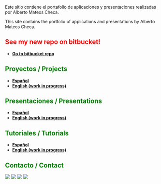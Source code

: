 Este sitio contiene el portafolio de aplicaciones y presentaciones realizadas por Alberto Mateos Checa.

This site contains the portfolio of applications and presentations by Alberto Mateos Checa.

## <font color='red'>See my new repo on bitbucket! </font> ##
  * **[Go to bitbucket repo](https://bitbucket.org/empollica/profile/repositories?visibility=public)**

## <font color='green'>Proyectos / Projects </font> ##

  * **[Español](http://code.google.com/p/amateos-workspace/wiki/Proyectos)**
  * **[English (work in progress)](.md)**

## <font color='green'>Presentaciones / Presentations</font> ##

  * **[Español](http://code.google.com/p/amateos-workspace/wiki/Presentaciones)**
  * **[English (work in progress)](.md)**

## <font color='green'>Tutoriales / Tutorials</font> ##

  * **[Español](http://code.google.com/p/amateos-workspace/wiki/Tutoriales)**
  * **[English (work in progress)](.md)**

## <font color='green'>Contacto / Contact </font> ##
[![](http://amateos-workspace.googlecode.com/svn/trunk/site/logos/mail.png)](mailto:rolimat@gmail.com) [![](http://amateos-workspace.googlecode.com/svn/trunk/site/logos/linked.png)](http://www.linkedin.com/profile/view?id=117742436) [![](http://amateos-workspace.googlecode.com/svn/trunk/site/logos/stack.png)](http://stackoverflow.com/users/1824655/alberto-m) [![](http://amateos-workspace.googlecode.com/svn/trunk/site/logos/you.png)](http://www.youtube.com/user/rolimat100/videos?flow=grid&view=0)